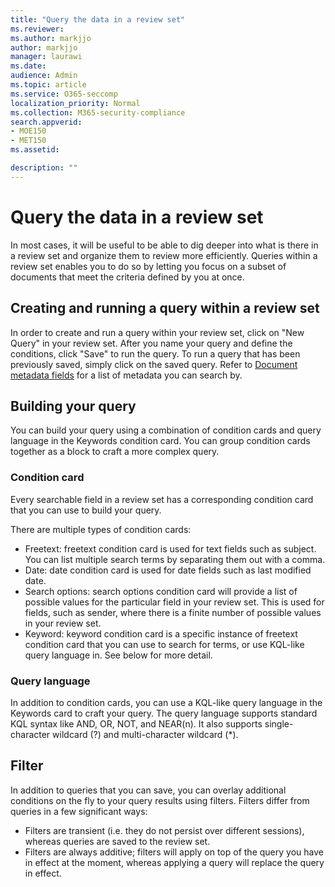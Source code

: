 ```yaml
---
title: "Query the data in a review set"
ms.reviewer: 
ms.author: markjjo
author: markjjo
manager: laurawi
ms.date: 
audience: Admin
ms.topic: article
ms.service: O365-seccomp
localization_priority: Normal
ms.collection: M365-security-compliance 
search.appverid: 
- MOE150
- MET150
ms.assetid: 

description: ""
---
```


# Query the data in a review set

In most cases, it will be useful to be able to dig deeper into what is there in a review set and organize them to review more efficiently. Queries within a review set enables you to do so by letting you focus on a subset of documents that meet the criteria defined by you at once.

## Creating and running a query within a review set

In order to create and run a query within your review set, click on "New Query" in your review set. After you name your query and define the conditions, click "Save" to run the query. To run a query that has been previously saved, simply click on the saved query. Refer to [Document metadata fields](document-metadata-fields.md) for a list of metadata you can search by.

## Building your query

You can build your query using a combination of condition cards and query language in the Keywords condition card. You can group condition cards together as a block to craft a more complex query.

### Condition card

Every searchable field in a review set has a corresponding condition card that you can use to build your query.

There are multiple types of condition cards:
- Freetext: freetext condition card is used for text fields such as subject. You can list multiple search terms by separating them out with a comma.
- Date: date condition card is used for date fields such as last modified date.
- Search options: search options condition card will provide a list of possible values for the particular field in your review set. This is used for fields, such as sender, where there is a finite number of possible values in your review set.
- Keyword: keyword condition card is a specific instance of freetext condition card that you can use to search for terms, or use KQL-like query language in. See below for more detail.

### Query language

In addition to condition cards, you can use a KQL-like query language in the Keywords card to craft your query. The query language supports standard KQL syntax like AND, OR, NOT, and NEAR(n). It also supports single-character wildcard (?) and multi-character wildcard (*).

## Filter

In addition to queries that you can save, you can overlay additional conditions on the fly to your query results using filters. Filters differ from queries in a few significant ways:
- Filters are transient (i.e. they do not persist over different sessions), whereas queries are saved to the review set.
- Filters are always additive; filters will apply on top of the query you have in effect at the moment, whereas applying a query will replace the query in effect.
